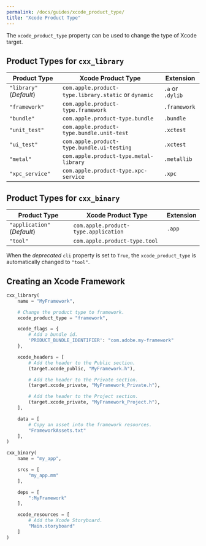 ```yaml
---
permalink: /docs/guides/xcode_product_type/
title: "Xcode Product Type"
---
```


The `xcode_product_type` property can be used to change the type of Xcode target.

## Product Types for `cxx_library`

| Product Type | Xcode Product Type | Extension |
|--------------|--------------------|-----------|
| `"library"` (*Default*) | `com.apple.product-type.library.static` or `dynamic` | `.a` or `.dylib` |
| `"framework"` | `com.apple.product-type.framework` | `.framework` |
| `"bundle"` | `com.apple.product-type.bundle` | `.bundle` |
| `"unit_test"` | `com.apple.product-type.bundle.unit-test` | `.xctest` |
| `"ui_test"` | `com.apple.product-type.bundle.ui-testing` | `.xctest` |
| `"metal"` | `com.apple.product-type.metal-library` | `.metallib` |
| `"xpc_service"` | `com.apple.product-type.xpc-service` | `.xpc` |

## Product Types for `cxx_binary`

| Product Type | Xcode Product Type | Extension |
|--------------|--------------------|-----------|
| `"application"` (*Default*) | `com.apple.product-type.application` | `.app` |
| `"tool"` | `com.apple.product-type.tool` | |

When the *deprecated* `cli` property is set to `True`, the `xcode_product_type` is automatically changed to `"tool"`.

## Creating an Xcode Framework

```python
cxx_library(
    name = "MyFramework",

    # Change the product type to framework.
    xcode_product_type = "framework",

    xcode_flags = {
        # Add a bundle id.
        'PRODUCT_BUNDLE_IDENTIFIER': "com.adobe.my-framework"
    },

    xcode_headers = [
        # Add the header to the Public section.
        (target.xcode_public, "MyFramework.h"),

        # Add the header to the Private section.
        (target.xcode_private, "MyFramework_Private.h"),

        # Add the header to the Project section.
        (target.xcode_private, "MyFramework_Project.h"),
    ],

    data = [
        # Copy an asset into the framework resources.
        "FrameworkAssets.txt"
    ],
)

cxx_binary(
    name = "my_app",

    srcs = [
        "my_app.mm"
    ],

    deps = [
        ":MyFramework"
    ],

    xcode_resources = [
        # Add the Xcode Storyboard.
        "Main.storyboard"
    ]
)
```
